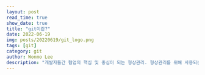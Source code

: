 ```yaml
---
layout: post
read_time: true
show_date: true
title: "git이란?"
date: 2022-06-19
img: posts/20220619/git_logo.png
tags: [git]
category: git
author: Wonmo Lee
description: "개발자들간 협업의 핵심 및 중심이 되는 형상관리. 형상관리를 위해 사용되는 여러가지 도구 중 전세계적으로 가장 많이 사용되는 git에 대해 알아보자."
---
```

